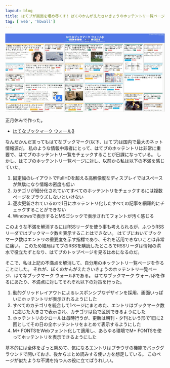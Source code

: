 ```yaml
---
layout: blog
title: はてブが画面を埋め尽くす! ぼくのかんがえたさいきょうのホッテントリ一覧ページ はてなブックマーク ウォールβ
tag: ['web', 'hbwall']
---
```




![はてなブックマーク ウォールβ](/assets/2014_01_06_hbwall.jpg)

正月休みで作った。

- [はてなブックマーク ウォールβ](http://hbwall.xmisao.com/)

なんだかんだ言ってもはてなブックマーク(以下、はてブ)は国内で最大のネット情報源だ。
私のような情報中毒者にとって、はてブのホッテントリは非常に重要で、はてブのホッテントリ一覧をチェックすることが日課になっている。
しかし、はてブのホッテントリ一覧ページに対し、以前から私は以下の不満を感じていた。

1. 固定幅のレイアウトでFullHDを超える高解像度なディスプレイではスペースが無駄になり情報の密度も低い
2. カテゴリが細分化されていてすべてのホッテントリをチェックするには複数ページをブラウズしないといけない
3. 逐次更新されているので1日にホッテントリ化したすべての記事を網羅的にチェックすることができない
4. Windowsで表示するとMSゴシックで表示されてフォントが汚く感じる

このような不満を解消するにはRSSリーダを使う事も考えられるが、ふつうRSSリーダではブックマーク数を表示することはできない。
はてブにおいてブックマーク数はエントリの重要度を示す指標であり、それを活用できないことは非常に痛い。
このため結局はてブのRSSを購読したところでRSSリーダは情報の洪水で役立たずとなり、はてブのトップページを見るはめになるのだ。

そこで、私は上記の不満点を解消して、自分用のホッテントリ一覧ページを作ることにした。
それが、ぼくのかんがえたさいきょうのホッテントリ一覧ページ、はてなブックマーク ウォールβである。
はてなブックマーク ウォールβを作るにあたり、不満点に対してそれぞれ以下の対策を行った。

1. 動的グリッドレイアウトによるレスポンシブなデザインを採用、画面いっぱいにホッテントリが表示されるようにした
2. すべてのカテゴリを統合して1ページにまとめた、エントリはブックマーク数に応じた大きさで表示され、カテゴリは色で区別できるようにした
3. ホッテントリのクロールは毎時行うが、更新は朝刊・夕刊という形で1日に2回としてその日の全ホッテントリをまとめて表示するようにした
4. M+ FONTSをWebフォント化して適用し、あらゆる環境でM+ FONTSを使ってホッテントリを表示できるようにした

基本的には全体をざっと眺めて、気になるエントリはブラウザの機能でバックグラウンドで開いておき、後からまとめ読みする使い方を想定している。
このページが似たような不満を持つ人の役に立てばうれしい。
